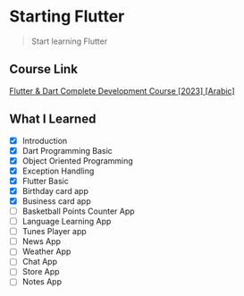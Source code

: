 # Starting Flutter

> Start learning Flutter

## Course Link

[Flutter & Dart Complete Development Course [2023] [Arabic]](https://www.udemy.com/course/best-and-complete-flutter-course-for-beginners/)

## What I Learned

- [x] Introduction
- [x] Dart Programming Basic
- [x] Object Oriented Programming
- [x] Exception Handling
- [x] Flutter Basic
- [x] Birthday card app
- [x] Business card app
- [ ] Basketball Points Counter App
- [ ] Language Learning App
- [ ] Tunes Player app
- [ ] News App
- [ ] Weather App
- [ ] Chat App
- [ ] Store App
- [ ] Notes App
